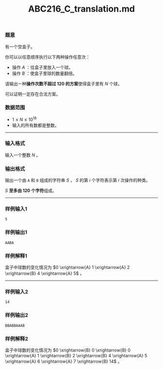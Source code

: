 ﻿---
title: "ABC216_C_translation.md"
tags: []
author: ""
created: ""
---

### 题意

有一个空盒子。

你可以以任意顺序执行以下两种操作任意次：

- 操作 $A$ ：往盒子里放入一个球。
- 操作 $B$ ：使盒子里球的数量翻倍。

请输出一种**操作次数不超过 $120$ 的方案**使得盒子里有 $N$ 个球。

可以证明一定存在合法方案。

### 数据范围

- $1 \le N \le 10^{18}$
- 输入的所有数都是整数。

---

### 输入格式

输入一个整数 $N$ 。

### 输出格式

输出一个由 `A` 和 `B` 组成的字符串 $S$ ， $S$ 的第 $i$ 个字符表示第 $i$ 次操作的种类。

$S$ **至多由 $120$ 个字符**组成。

---

### 样例输入1

```
5
```



### 样例输出1

```
AABA
```



### 样例解释1

盒子中球数的变化情况为 $0 \xrightarrow{A} 1 \xrightarrow{A} 2 \xrightarrow{B} 4 \xrightarrow{A} 5$ 。

---

### 样例输入2

```
14
```



### 样例输出2

```
BBABBAAAB
```



### 样例解释2

盒子中球数的变化情况为 $0 \xrightarrow{B} 0 \xrightarrow{B} 0 \xrightarrow{A} 1 \xrightarrow{B} 2 \xrightarrow{B} 4 \xrightarrow{A} 5 \xrightarrow{A} 6 \xrightarrow{A} 7 \xrightarrow{B} 14$ 。

